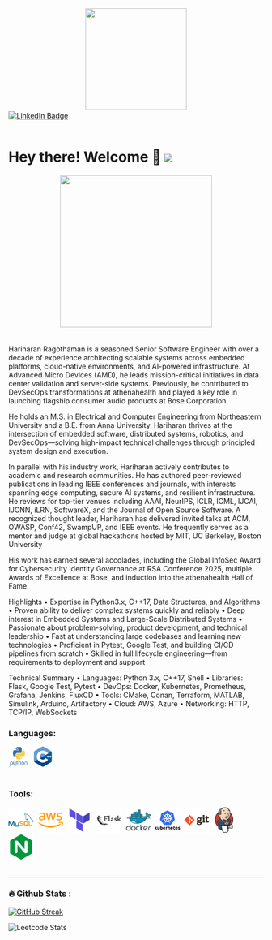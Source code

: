 
<div id="header" align="center">
  <img src="https://media.giphy.com/media/v1.Y2lkPTc5MGI3NjExMmVrd2h1cTU4bnJpd2swZW8ydGMzejExZnd2Z24weTQyYjZiMDFiMiZlcD12MV9naWZzX3NlYXJjaCZjdD1n/Ps89uHS7n72j6/giphy.gif" width="200" height="200"/>
</div>

<div id="badges">
  <a href="https://www.linkedin.com/in/hariharanragothaman/">
    <img src="https://img.shields.io/badge/LinkedIn-blue?style=for-the-badge&logo=linkedin&logoColor=white" alt="LinkedIn Badge"/>
  </a>
</div>

<img src="https://komarev.com/ghpvc/?username=hariharanragothaman&style=flat-square&color=blue" alt=""/>
<h1>
  Hey there! Welcome 🚀
  <img src="https://media.giphy.com/media/hvRJCLFzcasrR4ia7z/giphy.gif" width="30px"/>
</h1>

<div align="center">
  <img src="https://media.giphy.com/media/8m7nAJTYvzNUh54HQm/giphy.gif?cid=ecf05e47t3q33nhwi89vl9jnufo3piui63iwc6di4f6iuvj7&ep=v1_gifs_search&rid=giphy.gif&ct=g" width="300" height="300"/>
</div>

<br />

Hariharan Ragothaman is a seasoned Senior Software Engineer with over a decade of experience architecting scalable systems across embedded platforms, cloud-native environments, and AI-powered infrastructure. At Advanced Micro Devices (AMD), he leads mission-critical initiatives in data center validation and server-side systems. Previously, he contributed to DevSecOps transformations at athenahealth and played a key role in launching flagship consumer audio products at Bose Corporation.

He holds an M.S. in Electrical and Computer Engineering from Northeastern University and a B.E. from Anna University. Hariharan thrives at the intersection of embedded software, distributed systems, robotics, and DevSecOps—solving high-impact technical challenges through principled system design and execution.

In parallel with his industry work, Hariharan actively contributes to academic and research communities. He has authored peer-reviewed publications in leading IEEE conferences and journals, with interests spanning edge computing, secure AI systems, and resilient infrastructure. He reviews for top-tier venues including AAAI, NeurIPS, ICLR, ICML, IJCAI, IJCNN, iLRN, SoftwareX, and the Journal of Open Source Software. A recognized thought leader, Hariharan has delivered invited talks at ACM, OWASP, Conf42, SwampUP, and IEEE events. He frequently serves as a mentor and judge at global hackathons hosted by MIT, UC Berkeley, Boston University

His work has earned several accolades, including the Global InfoSec Award for Cybersecurity Identity Governance at RSA Conference 2025, multiple Awards of Excellence at Bose, and induction into the athenahealth Hall of Fame.

Highlights
• Expertise in Python3.x, C++17, Data Structures, and Algorithms
• Proven ability to deliver complex systems quickly and reliably
• Deep interest in Embedded Systems and Large-Scale Distributed Systems
• Passionate about problem-solving, product development, and technical leadership
• Fast at understanding large codebases and learning new technologies
• Proficient in Pytest, Google Test, and building CI/CD pipelines from scratch
• Skilled in full lifecycle engineering—from requirements to deployment and support

Technical Summary
• Languages: Python 3.x, C++17, Shell
• Libraries: Flask, Google Test, Pytest
• DevOps: Docker, Kubernetes, Prometheus, Grafana, Jenkins, FluxCD
• Tools: CMake, Conan, Terraform, MATLAB, Simulink, Arduino, Artifactory
• Cloud: AWS, Azure
• Networking: HTTP, TCP/IP, WebSockets

### Languages: 

<div>
  <img src="https://github.com/devicons/devicon/blob/master/icons/python/python-original-wordmark.svg" title="Python" alt="python" width="40" height="40"/>&nbsp;
  <img src="https://github.com/devicons/devicon/blob/master/icons/cplusplus/cplusplus-original.svg" title="C++" alt="C++" width="40" height="40"/>&nbsp;
</div>

<br />

### Tools:  

<div>
  <img src="https://github.com/devicons/devicon/blob/master/icons/mysql/mysql-original-wordmark.svg" title="MySQL"  alt="MySQL" width="50" height="50"/>&nbsp;
  <img src="https://github.com/devicons/devicon/blob/master/icons/amazonwebservices/amazonwebservices-plain-wordmark.svg" title="AWS" alt="AWS" width="50" height="50"/>&nbsp;
  <img src="https://github.com/devicons/devicon/blob/master/icons/terraform/terraform-original.svg" title="TF" alt="TF" width="50" height="50"/>&nbsp;
  <img src="https://github.com/devicons/devicon/blob/master/icons/flask/flask-original-wordmark.svg" title="flask" alt="flask" width="50" height="50"/>&nbsp;
  <img src="https://github.com/devicons/devicon/blob/master/icons/docker/docker-original-wordmark.svg" title="docker" alt="docker" width="50" height="50"/>&nbsp;
  <img src="https://github.com/devicons/devicon/blob/master/icons/kubernetes/kubernetes-original-wordmark.svg" title="kubernetes" alt="kubernetes" width="50" height="50"/>&nbsp;
  <img src="https://github.com/devicons/devicon/blob/master/icons/git/git-original-wordmark.svg" title="Git" **alt="Git" width="50" height="50"/>
  <img src="https://github.com/devicons/devicon/blob/master/icons/jenkins/jenkins-original.svg" title="Jenkins" **alt="Jenkins" width="50" height="50"/>
  <img src="https://github.com/devicons/devicon/blob/master/icons/nginx/nginx-original.svg" title="nginx" **alt="nginx" width="50" height="50"/>


</div>
<br />

---

### :fire: Github Stats :
[![GitHub Streak](http://github-readme-streak-stats.herokuapp.com?user=hariharanragothaman&theme=dark&background=000000)](https://git.io/streak-stats)

![Leetcode Stats](https://leetcard.jacoblin.cool/cppygod?ext=heatmap)

